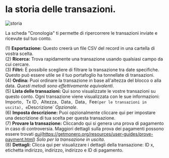 # la storia delle transazioni.
![storia](media/black_history.png)

La scheda "Cronologia" ti permette di ripercorrere le transazioni inviate e ricevute sul tuo conto.

(1) **Esportazione:** Questo creerà un file CSV del record in una cartella di vostra scelta.  
(2) **Ricerca:** Trova rapidamente una transazione usando qualsiasi campo da cui cercare.  
(3) **Filtri:** È possibile scegliere di filtrare la transazione tra date specifiche. Questo può essere utile se il tuo portafoglio ha tonnellate di transazioni.  
(4) **Ordina:** Puoi ordinare la transazione in base all'altezza del blocco o alla data. *Questi metodi sono effettivamente equivalenti*.  
(5) **Lista delle transazioni:** Qui sono visualizzate le vostre transazioni su questo conto. Ogni transazione viene visualizzata con le sue informazioni: Importo`, `Tx ID`, `Altezza`, `Data`, `Data`, `Fee` (per le transazioni in uscita), e `Descrizione` *Opzionale*.  
(6) **Imposta descrizione:** Puoi opzionalmente cliccare qui per impostare una descrizione di tua scelta per questa transazione.  
(7) **Provare la transazione:** Cliccando qui si genera una prova di pagamento in caso di controversia. Maggiori dettagli sulla prova dei pagamenti possono essere trovati [qui](https://getmonero.org/resources/user-guides/prove-payment.html)(https://getmonero.org/resources/user-guides/prove-payment.html) *Solo per la transazione in uscita*.  
(8) **Dettagli:** Clicca qui per visualizzare i dettagli della transazione: ID x, etichetta indirizzo, indirizzo, indirizzo e ID di pagamento.
